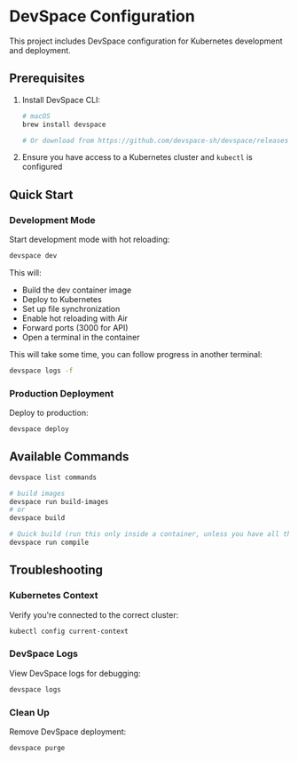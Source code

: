 # DevSpace Configuration

This project includes DevSpace configuration for Kubernetes development and deployment.

## Prerequisites

1. Install DevSpace CLI:
   ```bash
   # macOS
   brew install devspace

   # Or download from https://github.com/devspace-sh/devspace/releases
   ```

2. Ensure you have access to a Kubernetes cluster and `kubectl` is configured

## Quick Start

### Development Mode

Start development mode with hot reloading:

```bash
devspace dev
```

This will:
- Build the dev container image
- Deploy to Kubernetes
- Set up file synchronization
- Enable hot reloading with Air
- Forward ports (3000 for API)
- Open a terminal in the container

This will take some time, you can follow progress in another terminal:

```bash
devspace logs -f
```

### Production Deployment

Deploy to production:

```bash
devspace deploy
```

## Available Commands

```bash
devspace list commands
```

```bash
# build images
devspace run build-images
# or
devspace build
```

```bash
# Quick build (run this only inside a container, unless you have all the dependencies installed locally)
devspace run compile
```

## Troubleshooting

### Kubernetes Context
Verify you're connected to the correct cluster:
```bash
kubectl config current-context
```

### DevSpace Logs
View DevSpace logs for debugging:
```bash
devspace logs
```

### Clean Up
Remove DevSpace deployment:
```bash
devspace purge
```

